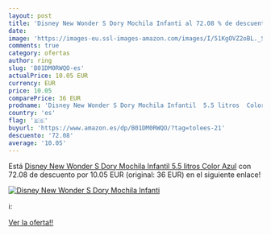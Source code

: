 ```yaml
---
layout: post
title: 'Disney New Wonder S Dory Mochila Infanti al 72.08 % de descuento'
date: 
image: 'https://images-eu.ssl-images-amazon.com/images/I/51KgOVZ2oBL._SL200_.jpg'
comments: true
category: ofertas
author: ring
slug: 'B01DM0RWQO-es'
actualPrice: 10.05 EUR
currency: EUR
price: 10.05
comparePrice: 36 EUR
prodname: 'Disney New Wonder S Dory Mochila Infantil  5.5 litros  Color Azul'
country: 'es'
flag: '🇪🇸'
buyurl: 'https://www.amazon.es/dp/B01DM0RWQO/?tag=tolees-21'
descuento: '72.08'
average: '10.05'
---
```


Está [Disney New Wonder S Dory Mochila Infantil  5.5 litros  Color Azul](https://www.amazon.es/dp/B01DM0RWQO/?tag=tolees-21) con 72.08 de descuento por 10.05 EUR (original: 36 EUR) en el siguiente enlace!

[![Disney New Wonder S Dory Mochila Infanti](https://images-eu.ssl-images-amazon.com/images/I/51KgOVZ2oBL._SL200_.jpg)](https://www.amazon.es/dp/B01DM0RWQO/?tag=tolees-21)

ℹ️:


[Ver la oferta!!](https://www.amazon.es/dp/B01DM0RWQO/?tag=tolees-21)
